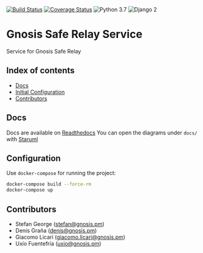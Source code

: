 [![Build Status](https://travis-ci.org/gnosis/safe-relay-service.svg?branch=master)](https://travis-ci.org/gnosis/safe-relay-service)
[![Coverage Status](https://coveralls.io/repos/github/gnosis/safe-relay-service/badge.svg?branch=master)](https://coveralls.io/github/gnosis/safe-relay-service?branch=master)
![Python 3.7](https://img.shields.io/badge/Python-3.7-blue.svg)
![Django 2](https://img.shields.io/badge/Django-2-blue.svg)


# Gnosis Safe Relay Service
Service for Gnosis Safe Relay

## Index of contents

- [Docs](#docs)
- [Initial Configuration](#configuration)
- [Contributors](#contributors)

Docs
------------
Docs are available on [Readthedocs](https://gnosis-safe.readthedocs.io/en/latest/services/relay.html)
You can open the diagrams under `docs/` with [Staruml](http://staruml.io/)

Configuration
------------
Use `docker-compose` for running the project:

```bash
docker-compose build --force-rm
docker-compose up
```

Contributors
------------
- Stefan George (stefan@gnosis.pm)
- Denís Graña (denis@gnosis.pm)
- Giacomo Licari (giacomo.licari@gnosis.pm)
- Uxío Fuentefría (uxio@gnosis.pm)
